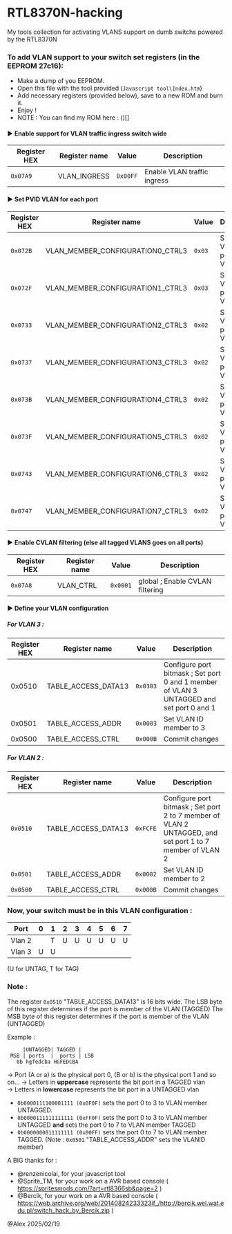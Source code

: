 # RTL8370N-hacking

My tools collection for activating VLANS support on dumb switchs powered by the RTL8370N

### To add VLAN support to your switch set registers (in the EEPROM 27c16): 

- Make a dump of you EEPROM.
- Open this file with the tool provided (`Javascript tool\Index.htm`)
- Add necessary registers (provided below), save to a new ROM and burn it.
- Enjoy !
- NOTE : You can find my ROM here : ()[]

#### ▶️ Enable support for VLAN traffic ingress switch wide 
| Register HEX | Register name                    | Value | Description                       |
|--------------|----------------------------------|-------|-----------------------------------|
| `0x07A9  `     | VLAN_INGRESS                     | `0x00FF`| Enable VLAN traffic ingress       |


#### ▶️ Set PVID VLAN for each port 
| Register HEX | Register name                    | Value | Description                       |
|--------------|----------------------------------|-------|-----------------------------------|
| `0x072B`       | VLAN_MEMBER_CONFIGURATION0_CTRL3 | `0x03`  | Set PVID VLAN for port 0 on VLAN 3|
| `0x072F`       | VLAN_MEMBER_CONFIGURATION1_CTRL3 | `0x03`  | Set PVID VLAN for port 1 on VLAN 3|
| `0x0733`       | VLAN_MEMBER_CONFIGURATION2_CTRL3 | `0x02`  | Set PVID VLAN for port 2 on VLAN 2|
| `0x0737`       | VLAN_MEMBER_CONFIGURATION3_CTRL3 | `0x02`  | Set PVID VLAN for port 3 on VLAN 2|
| `0x073B`       | VLAN_MEMBER_CONFIGURATION4_CTRL3 | `0x02`  | Set PVID VLAN for port 4 on VLAN 2|
| `0x073F`       | VLAN_MEMBER_CONFIGURATION5_CTRL3 | `0x02`  | Set PVID VLAN for port 5 on VLAN 2|
| `0x0743`       | VLAN_MEMBER_CONFIGURATION6_CTRL3 | `0x02`  | Set PVID VLAN for port 6 on VLAN 2|
| `0x0747`       | VLAN_MEMBER_CONFIGURATION7_CTRL3 | `0x02`  | Set PVID VLAN for port 7 on VLAN 2|
 

#### ▶️ Enable CVLAN filtering (else all tagged VLANS goes on all ports)
| Register HEX | Register name                    | Value | Description                       |
|--------------|----------------------------------|-------|-----------------------------------|
| `0x07A8`       | VLAN_CTRL                        | `0x0001`| global ; Enable CVLAN filtering   |

 #### ▶️ Define your VLAN configuration
##### For VLAN 3 : 
| Register HEX | Register name                    | Value | Description                       |
|--------------|----------------------------------|-------|-----------------------------------|
| 0x0510       | TABLE_ACCESS_DATA13              | `0x0303`| Configure port bitmask ; Set port 0 and 1 member of VLAN 3 UNTAGGED and set port 0 and 1             |
| 0x0501       | TABLE_ACCESS_ADDR                | `0x0003`| Set VLAN ID member to 3           |
| 0x0500       | TABLE_ACCESS_CTRL                | `0x000B`| Commit changes                    |
##### For VLAN 2 : 
| Register HEX | Register name                    | Value | Description                       |
|--------------|----------------------------------|-------|-----------------------------------|
| `0x0510`       | TABLE_ACCESS_DATA13              | `0xFCFE`| Configure port bitmask ; Set port 2 to 7 member of VLAN 2 UNTAGGED, and set port 1 to 7 member of VLAN 2|
| `0x0501`       | TABLE_ACCESS_ADDR                | `0x0002`| Set VLAN ID member to 2           |
| `0x0500`       | TABLE_ACCESS_CTRL                | `0x000B`| Commit changes                    |
### Now, your switch must be in this VLAN configuration : 
| Port   | 0 | 1 | 2 | 3 | 4 | 5 | 6 | 7 |
|--------|---|---|---|---|---|---|---|---|
| Vlan 2 |   | T | U | U | U | U | U | U |
| Vlan 3 | U | U |   |   |   |   |   |   |

(U for UNTAG, T for TAG)
 
 ### Note :
 The register `0x0510` "TABLE_ACCESS_DATA13" is 16 bits wide.
 The LSB byte of this register determines if the port is member of the VLAN (TAGGED)
 The MSB byte of this register determines if the port is member of the VLAN (UNTAGGED)
 
 Example : 
``` 
     |UNTAGGED| TAGGED |
 MSB | ports  |  ports | LSB
   0b hgfedcba HGFEDCBA
 ```
 -> Port (A or a) is the physical port 0, (B or b) is the physical port 1 and so on...
 -> Letters in **uppercase** represents the bit port in a TAGGED vlan  
 -> Letters in **lowercase** represents the bit port in a UNTAGGED vlan
 
 - `0b0000111100001111 (0x0F0F)` sets the port 0 to 3 to VLAN member UNTAGGED.
 - `0b0000111111111111 (0xFF0F)` sets the port 0 to 3 to VLAN member UNTAGGED **and** sets the port 0 to 7 to VLAN member TAGGED
 - `0b0000000011111111 (0x00FF)` sets the port 0 to 7 to VLAN member TAGGED.
  (Note : `0x0501` "TABLE_ACCESS_ADDR" sets the VLANID member)
  
  
  A BIG thanks for : 
  - @renzenicolai, for your javascript tool
  - @Sprite_TM, for your work on a AVR based console ( https://spritesmods.com/?art=rtl8366sb&page=2 ) 
  - @Bercik, for your work on a AVR based console ( https://web.archive.org/web/20140824233323if_/http://bercik.wel.wat.edu.pl/switch_hack_by_Bercik.zip )
  
 @Alex 2025/02/19

